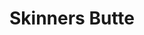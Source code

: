 ---
layout: gallery
title: Skinners Butte
tags: photography testTag taf2
location: location
featuredImage: 20201217-IMG_0949.jpg
featuredImageCaption: Caption
---